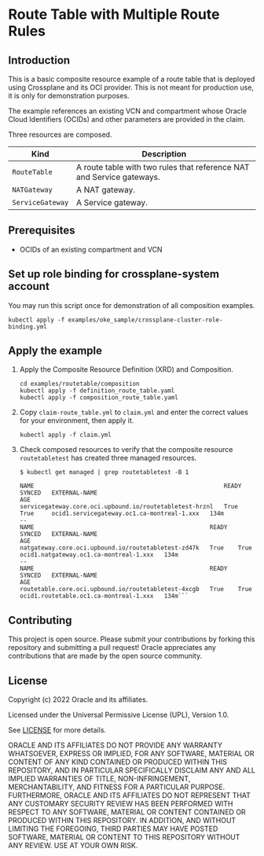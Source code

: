# Route Table with Multiple Route Rules

## Introduction
This is a basic composite resource example of a route table that is deployed using Crossplane and its OCI provider. This is not meant for production use, it is only for demonstration purposes.

The example references an existing VCN and compartment whose Oracle Cloud Identifiers (OCIDs) and other parameters are provided in the claim.

Three resources are composed.

| Kind             | Description                                                           |
|------------------|-----------------------------------------------------------------------|
| `RouteTable`     | A route table with two rules that reference NAT and Service gateways. |
| `NATGateway`     | A NAT gateway.                                                        |
| `ServiceGateway` | A Service gateway.                                                    |

## Prerequisites
- OCIDs of an existing compartment and VCN

## Set up role binding for crossplane-system account
You may run this script once for demonstration of all composition examples.
```
kubectl apply -f examples/oke_sample/crossplane-cluster-role-binding.yml
```

## Apply the example
1. Apply the Composite Resource Definition (XRD) and Composition.
    ```
    cd examples/routetable/composition
    kubectl apply -f definition_route_table.yaml
    kubectl apply -f composition_route_table.yaml
    ```
1. Copy `claim-route_table.yml` to `claim.yml` and enter the correct values for your environment, then apply it.
    ```
    kubectl apply -f claim.yml
    ```
1. Check composed resources to verify that the composite resource `routetabletest` has created three managed resources.
    ```
    $ kubectl get managed | grep routetabletest -B 1
    
    NAME                                                      READY   SYNCED   EXTERNAL-NAME                                                                                         AGE
    servicegateway.core.oci.upbound.io/routetabletest-hrznl   True    True     ocid1.servicegateway.oc1.ca-montreal-1.xxx   134m
    --
    NAME                                                  READY   SYNCED   EXTERNAL-NAME                                                                                     AGE
    natgateway.core.oci.upbound.io/routetabletest-zd47k   True    True     ocid1.natgateway.oc1.ca-montreal-1.xxx   134m
    --
    NAME                                                  READY   SYNCED   EXTERNAL-NAME                                                                                     AGE
    routetable.core.oci.upbound.io/routetabletest-4xcgb   True    True     ocid1.routetable.oc1.ca-montreal-1.xxx   134m```
    ```

## Contributing
This project is open source.  Please submit your contributions by forking this repository and submitting a pull request!  Oracle appreciates any contributions that are made by the open source community.

## License
Copyright (c) 2022 Oracle and its affiliates.

Licensed under the Universal Permissive License (UPL), Version 1.0.

See [LICENSE](LICENSE) for more details.

ORACLE AND ITS AFFILIATES DO NOT PROVIDE ANY WARRANTY WHATSOEVER, EXPRESS OR IMPLIED, FOR ANY SOFTWARE, MATERIAL OR CONTENT OF ANY KIND CONTAINED OR PRODUCED WITHIN THIS REPOSITORY, AND IN PARTICULAR SPECIFICALLY DISCLAIM ANY AND ALL IMPLIED WARRANTIES OF TITLE, NON-INFRINGEMENT, MERCHANTABILITY, AND FITNESS FOR A PARTICULAR PURPOSE.  FURTHERMORE, ORACLE AND ITS AFFILIATES DO NOT REPRESENT THAT ANY CUSTOMARY SECURITY REVIEW HAS BEEN PERFORMED WITH RESPECT TO ANY SOFTWARE, MATERIAL OR CONTENT CONTAINED OR PRODUCED WITHIN THIS REPOSITORY. IN ADDITION, AND WITHOUT LIMITING THE FOREGOING, THIRD PARTIES MAY HAVE POSTED SOFTWARE, MATERIAL OR CONTENT TO THIS REPOSITORY WITHOUT ANY REVIEW. USE AT YOUR OWN RISK. 

